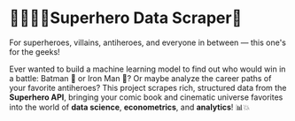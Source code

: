 # 🦸‍♂️🦹‍♀️Superhero Data Scraper🚀  

For superheroes, villains, antiheroes, and everyone in between — this one's for the geeks!

Ever wanted to build a machine learning model to find out who would win in a battle: Batman 🦇 or Iron Man 🤖? Or maybe analyze the career paths of your favorite antiheroes? This project scrapes rich, structured data from the **Superhero API**, bringing your comic book and cinematic universe favorites into the world of **data science**, **econometrics**, and **analytics**! 📊💥

